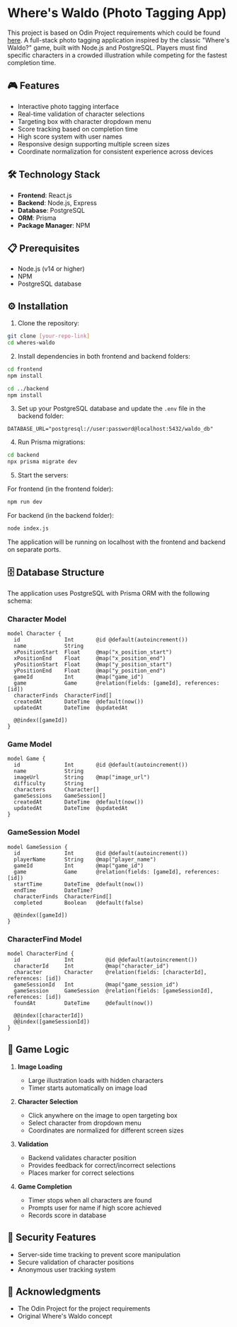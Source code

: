 # Where's Waldo (Photo Tagging App)

This project is based on Odin Project requirements which could be found [here](https://www.theodinproject.com/lessons/nodejs-where-s-waldo-a-photo-tagging-app).
A full-stack photo tagging application inspired by the classic "Where's Waldo?" game, built with Node.js and PostgreSQL. Players must find specific characters in a crowded illustration while competing for the fastest completion time.

## 🎮 Features

- Interactive photo tagging interface
- Real-time validation of character selections
- Targeting box with character dropdown menu
- Score tracking based on completion time
- High score system with user names
- Responsive design supporting multiple screen sizes
- Coordinate normalization for consistent experience across devices

## 🛠️ Technology Stack

- **Frontend**: React.js
- **Backend**: Node.js, Express
- **Database**: PostgreSQL
- **ORM**: Prisma
- **Package Manager**: NPM

## 📋 Prerequisites

- Node.js (v14 or higher)
- NPM
- PostgreSQL database

## ⚙️ Installation

1. Clone the repository:
```bash
git clone [your-repo-link]
cd wheres-waldo
```

2. Install dependencies in both frontend and backend folders:
```bash
cd frontend
npm install

cd ../backend
npm install
```

3. Set up your PostgreSQL database and update the `.env` file in the backend folder:
```
DATABASE_URL="postgresql://user:password@localhost:5432/waldo_db"
```

4. Run Prisma migrations:
```bash
cd backend
npx prisma migrate dev
```

5. Start the servers:

For frontend (in the frontend folder):
```bash
npm run dev
```

For backend (in the backend folder):
```bash
node index.js
```

The application will be running on localhost with the frontend and backend on separate ports.

## 🗄️ Database Structure

The application uses PostgreSQL with Prisma ORM with the following schema:

### Character Model
```prisma
model Character {
  id              Int       @id @default(autoincrement())
  name            String
  xPositionStart  Float     @map("x_position_start")
  xPositionEnd    Float     @map("x_position_end")
  yPositionStart  Float     @map("y_position_start")
  yPositionEnd    Float     @map("y_position_end")
  gameId          Int       @map("game_id")
  game            Game      @relation(fields: [gameId], references: [id])
  characterFinds  CharacterFind[]
  createdAt       DateTime  @default(now())
  updatedAt       DateTime  @updatedAt

  @@index([gameId])
}
```

### Game Model
```prisma
model Game {
  id              Int       @id @default(autoincrement())
  name            String
  imageUrl        String    @map("image_url")
  difficulty      String
  characters      Character[]
  gameSessions    GameSession[]
  createdAt       DateTime  @default(now())
  updatedAt       DateTime  @updatedAt
}
```

### GameSession Model
```prisma
model GameSession {
  id              Int       @id @default(autoincrement())
  playerName      String    @map("player_name")
  gameId          Int       @map("game_id")
  game            Game      @relation(fields: [gameId], references: [id])
  startTime       DateTime  @default(now())
  endTime         DateTime?
  characterFinds  CharacterFind[]
  completed       Boolean   @default(false)

  @@index([gameId])
}
```

### CharacterFind Model
```prisma
model CharacterFind {
  id              Int          @id @default(autoincrement())
  characterId     Int          @map("character_id")
  character       Character    @relation(fields: [characterId], references: [id])
  gameSessionId   Int          @map("game_session_id")
  gameSession     GameSession  @relation(fields: [gameSessionId], references: [id])
  foundAt         DateTime     @default(now())

  @@index([characterId])
  @@index([gameSessionId])
}
```

## 🎯 Game Logic

1. **Image Loading**
   - Large illustration loads with hidden characters
   - Timer starts automatically on image load

2. **Character Selection**
   - Click anywhere on the image to open targeting box
   - Select character from dropdown menu
   - Coordinates are normalized for different screen sizes

3. **Validation**
   - Backend validates character position
   - Provides feedback for correct/incorrect selections
   - Places marker for correct selections

4. **Game Completion**
   - Timer stops when all characters are found
   - Prompts user for name if high score achieved
   - Records score in database

## 🔐 Security Features

- Server-side time tracking to prevent score manipulation
- Secure validation of character positions
- Anonymous user tracking system


## 🙏 Acknowledgments

- The Odin Project for the project requirements
- Original Where's Waldo concept